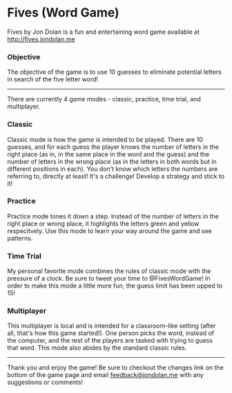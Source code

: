 # Fives (Word Game)

Fives by Jon Dolan is a fun and entertaining word game available at http://fives.jondolan.me

### Objective
The objective of the game is to use 10 guesses to eliminate potential letters in search of the five letter word!

---

There are currently 4 game modes - classic, practice, time trial, and multiplayer.

### Classic
Classic mode is how the game is intended to be played. There are 10 guesses, and for each guess the player knows the number of letters in the right place (as in, in the same place in the word and the guess) and the number of letters in the wrong place (as in the letters in both words but in different positions in each). You don't know which letters the numbers are referring to, directly at least! It's a challenge! Develop a strategy and stick to it!

### Practice
Practice mode tones it down a step. Instead of the number of letters in the right place or wrong place, it highlights the letters green and yellow respecitvely. Use this mode to learn your way around the game and see patterns.

### Time Trial
My personal favorite mode combines the rules of classic mode with the pressure of a clock. Be sure to tweet your time to @FivesWordGame! In order to make this mode a little more fun, the guess limit has been upped to 15!

### Multiplayer
This multiplayer is local and is intended for a classroom-like setting (after all, that's how this game started!). One person picks the word, instead of the computer, and the rest of the players are tasked with trying to guess that word. This mode also abides by the standard classic rules.

---

Thank you and enjoy the game! Be sure to checkout the changes link on the bottom of the game page and email feedback@jondolan.me with any suggestions or comments!
